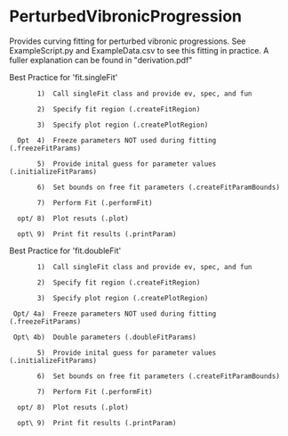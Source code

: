 # PerturbedVibronicProgression
Provides curving fitting for perturbed vibronic progressions. See ExampleScript.py and ExampleData.csv to see this fitting in practice. A fuller explanation can be found in "derivation.pdf"

Best Practice for 'fit.singleFit'

           1)  Call singleFit class and provide ev, spec, and fun
           
           2)  Specify fit region (.createFitRegion)
           
           3)  Specify plot region (.createPlotRegion)
           
      Opt  4)  Freeze parameters NOT used during fitting (.freezeFitParams)
      
           5)  Provide inital guess for parameter values (.initializeFitParams)
           
           6)  Set bounds on free fit parameters (.createFitParamBounds)
           
           7)  Perform Fit (.performFit)
           
      opt/ 8)  Plot resuts (.plot)
      
      opt\ 9)  Print fit results (.printParam)


Best Practice for 'fit.doubleFit'

           1)  Call singleFit class and provide ev, spec, and fun
           
           2)  Specify fit region (.createFitRegion)
           
           3)  Specify plot region (.createPlotRegion)
           
     Opt/ 4a)  Freeze parameters NOT used during fitting (.freezeFitParams)
     
     Opt\ 4b)  Double parameters (.doubleFitParams)
     
           5)  Provide inital guess for parameter values (.initializeFitParams)
           
           6)  Set bounds on free fit parameters (.createFitParamBounds)
           
           7)  Perform Fit (.performFit)
           
      opt/ 8)  Plot resuts (.plot)
      
      opt\ 9)  Print fit results (.printParam)
